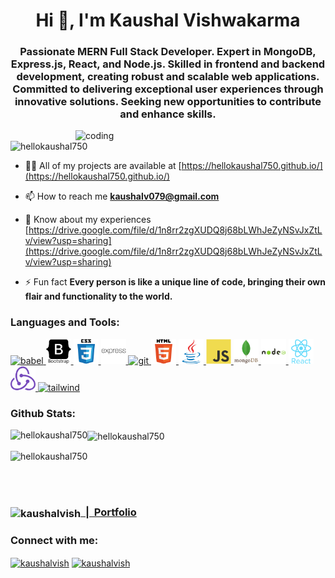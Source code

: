 <h1 align="center">Hi 👋, I'm Kaushal Vishwakarma</h1>
<h3 align="center">Passionate MERN Full Stack Developer. Expert in MongoDB, Express.js, React, and Node.js. Skilled in frontend and backend development, creating robust and scalable web applications. Committed to delivering exceptional user experiences through innovative solutions. Seeking new opportunities to contribute and enhance skills.</h3>

<img align="right" alt="coding" width="400" src="https://i.pinimg.com/originals/e8/f4/53/e8f453469a3ec97ecd354df465d73913.gif">

<p align="left"> <img src="https://komarev.com/ghpvc/?username=hellokaushal750&label=Profile%20views&color=0e75b6&style=flat" alt="hellokaushal750" /> </p>

- 👨‍💻 All of my projects are available at [https://hellokaushal750.github.io/](https://hellokaushal750.github.io/)

- 📫 How to reach me **kaushalv079@gmail.com**

- 📄 Know about my experiences [https://drive.google.com/file/d/1n8rr2zgXUDQ8j68bLWhJeZyNSvJxZtLv/view?usp=sharing](https://drive.google.com/file/d/1n8rr2zgXUDQ8j68bLWhJeZyNSvJxZtLv/view?usp=sharing)

- ⚡ Fun fact **Every person is like a unique line of code, bringing their own flair and functionality to the world.**

<h3 align="left">Languages and Tools:</h3>
<p align="left"> <a href="https://babeljs.io/" target="_blank" rel="noreferrer"> <img bgcolor="white" src="https://www.vectorlogo.zone/logos/babeljs/babeljs-icon.svg" alt="babel" width="40" height="40"/> </a> <a href="https://getbootstrap.com" target="_blank" rel="noreferrer"> <img src="https://raw.githubusercontent.com/devicons/devicon/master/icons/bootstrap/bootstrap-plain-wordmark.svg" alt="bootstrap" width="40" height="40"/> </a> <a href="https://www.w3schools.com/css/" target="_blank" rel="noreferrer"> <img src="https://raw.githubusercontent.com/devicons/devicon/master/icons/css3/css3-original-wordmark.svg" alt="css3" width="40" height="40"/> </a> <a href="https://expressjs.com" target="_blank" rel="noreferrer"> <img src="https://raw.githubusercontent.com/devicons/devicon/master/icons/express/express-original-wordmark.svg" alt="express" width="40" height="40"/> </a> <a href="https://git-scm.com/" target="_blank" rel="noreferrer"> <img src="https://www.vectorlogo.zone/logos/git-scm/git-scm-icon.svg" alt="git" width="40" height="40"/> </a> <a href="https://www.w3.org/html/" target="_blank" rel="noreferrer"> <img src="https://raw.githubusercontent.com/devicons/devicon/master/icons/html5/html5-original-wordmark.svg" alt="html5" width="40" height="40"/> </a> <a href="https://www.java.com" target="_blank" rel="noreferrer"> <img src="https://raw.githubusercontent.com/devicons/devicon/master/icons/java/java-original.svg" alt="java" width="40" height="40"/> </a> <a href="https://developer.mozilla.org/en-US/docs/Web/JavaScript" target="_blank" rel="noreferrer"> <img src="https://raw.githubusercontent.com/devicons/devicon/master/icons/javascript/javascript-original.svg" alt="javascript" width="40" height="40"/> </a> <a href="https://www.mongodb.com/" target="_blank" rel="noreferrer"> <img src="https://raw.githubusercontent.com/devicons/devicon/master/icons/mongodb/mongodb-original-wordmark.svg" alt="mongodb" width="40" height="40"/> </a> <a href="https://nodejs.org" target="_blank" rel="noreferrer"> <img src="https://raw.githubusercontent.com/devicons/devicon/master/icons/nodejs/nodejs-original-wordmark.svg" alt="nodejs" width="40" height="40"/> </a> <a href="https://reactjs.org/" target="_blank" rel="noreferrer"> <img src="https://raw.githubusercontent.com/devicons/devicon/master/icons/react/react-original-wordmark.svg" alt="react" width="40" height="40"/> </a> <a href="https://redux.js.org" target="_blank" rel="noreferrer"> <img src="https://raw.githubusercontent.com/devicons/devicon/master/icons/redux/redux-original.svg" alt="redux" width="40" height="40"/> </a> <a href="https://tailwindcss.com/" target="_blank" rel="noreferrer"> <img src="https://www.vectorlogo.zone/logos/tailwindcss/tailwindcss-icon.svg" alt="tailwind" width="40" height="40"/> </a> </p>

<h3 align="left" margin-bottom="20">Github Stats:</h3>
<p align="left">

<p><img align="left" src="https://github-readme-stats.vercel.app/api/top-langs?username=hellokaushal750&show_icons=true&theme=tokyonight" alt="hellokaushal750" /></p>

<p><img align="center" src="https://github-readme-stats.vercel.app/api?username=hellokaushal750&show_icons=true&theme=tokyonight" alt="hellokaushal750" /></p>

<p><img align="center" src="https://github-readme-streak-stats.herokuapp.com/?user=hellokaushal750&show_icons=true&theme=tokyonight" alt="hellokaushal750" /></p>
<br />
<br />
<h3><img align="center" src="https://icons.iconarchive.com/icons/treetog/junior/256/earth-icon.png" alt="kaushalvish" height="30" width="30" /><a href="[https://hellokaushal750.github.io](https://hellokaushal750.github.io/)" alt="portfolio" target="_blank">&nbsp;&nbsp;|&nbsp;&nbsp;Portfolio</a></h3>

<h3 align="left">Connect with me:</h3>
<p align="left">
<a href="https://linkedin.com/in/kaushalvish" target="blank"><img align="center" src="https://raw.githubusercontent.com/rahuldkjain/github-profile-readme-generator/master/src/images/icons/Social/linked-in-alt.svg" alt="kaushalvish" height="30" width="40" /></a>
<a href="https://www.leetcode.com/kaushalvish" target="blank"><img align="center" src="https://raw.githubusercontent.com/rahuldkjain/github-profile-readme-generator/master/src/images/icons/Social/leet-code.svg" alt="kaushalvish" height="30" width="40" /></a>
</p>

